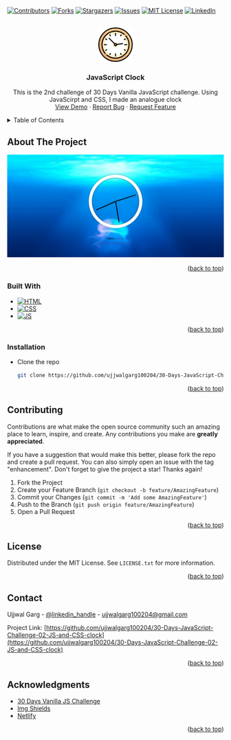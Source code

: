 <a name="readme-top"></a>

<!-- PROJECT SHIELDS -->
[![Contributors][contributors-shield]][contributors-url]
[![Forks][forks-shield]][forks-url]
[![Stargazers][stars-shield]][stars-url]
[![Issues][issues-shield]][issues-url]
[![MIT License][license-shield]][license-url]
[![LinkedIn][linkedin-shield]][linkedin-url]



<!-- PROJECT LOGO -->
<br />
<div align="center">
  <a href="https://github.com/ujjwalgarg100204/30-Days-JavaScript-Challenge-02-JS-and-CSS-clock">
      <img src="asset\clock.png" alt="Logo" width="80" height="80">
  </a>

<h3 align="center">JavaScript Clock</h3>

  <p align="center">
    This is the 2nd challenge of 30 Days Vanilla JavaScript challenge. Using JavaScirpt and CSS, I made an analogue clock
    <br />
    <a href="https://ujjwalgarg100204.github.io/30-Days-JavaScript-Challenge-02-JS-and-CSS-clock/">View Demo</a>
    ·
    <a href="https://github.com/ujjwalgarg100204/30-Days-JavaScript-Challenge-02-JS-and-CSS-clock/issues">Report Bug</a>
    ·
    <a href="https://github.com/ujjwalgarg100204/30-Days-JavaScript-Challenge-02-JS-and-CSS-clock/issues">Request Feature</a>
  </p>
</div>


<!-- TABLE OF CONTENTS -->
<details>
  <summary>Table of Contents</summary>
  <ol>
    <li>
      <a href="#about-the-project">About The Project</a>
      <ul>
        <li><a href="#built-with">Built With</a></li>
      </ul>
    </li>
    <li>
      <a href="#getting-started">Getting Started</a>
      <ul>
        <li><a href="#prerequisites">Prerequisites</a></li>
        <li><a href="#installation">Installation</a></li>
      </ul>
    </li>
    <li><a href="#usage">Usage</a></li>
    <li><a href="#contributing">Contributing</a></li>
    <li><a href="#license">License</a></li>
    <li><a href="#contact">Contact</a></li>
    <li><a href="#acknowledgments">Acknowledgments</a></li>
  </ol>
</details>



<!-- ABOUT THE PROJECT -->

## About The Project

[![Product Name Screen Shot][product-screenshot]](https://ujjwalgarg100204.github.io/30-Days-JavaScript-Challenge-02-JS-and-CSS-clock/)

<p align="right">(<a href="#readme-top">back to top</a>)</p>

### Built With

* [![HTML][HTML]][HTML-url]
* [![CSS][CSS]][CSS-url]
* [![JS][JS]][JS-url]

<p align="right">(<a href="#readme-top">back to top</a>)</p>

### Installation

* Clone the repo
   ```sh
   git clone https://github.com/ujjwalgarg100204/30-Days-JavaScript-Challenge-02-JS-and-CSS-clock.git
   ```

<p align="right">(<a href="#readme-top">back to top</a>)</p>


<!-- CONTRIBUTING -->

## Contributing

Contributions are what make the open source community such an amazing place to learn, inspire, and create. Any
contributions you make are **greatly appreciated**.

If you have a suggestion that would make this better, please fork the repo and create a pull request. You can also
simply open an issue with the tag "enhancement".
Don't forget to give the project a star! Thanks again!

1. Fork the Project
2. Create your Feature Branch (`git checkout -b feature/AmazingFeature`)
3. Commit your Changes (`git commit -m 'Add some AmazingFeature'`)
4. Push to the Branch (`git push origin feature/AmazingFeature`)
5. Open a Pull Request

<p align="right">(<a href="#readme-top">back to top</a>)</p>



<!-- LICENSE -->

## License

Distributed under the MIT License. See `LICENSE.txt` for more information.

<p align="right">(<a href="#readme-top">back to top</a>)</p>



<!-- CONTACT -->

## Contact

Ujjwal Garg - [@linkedin_handle](https://linkedin.com/in/ujjwal-garg-3a5639243) - ujjwalgarg100204@gmail.com

Project
Link: [https://github.com/ujjwalgarg100204/30-Days-JavaScript-Challenge-02-JS-and-CSS-clock](https://github.com/ujjwalgarg100204/30-Days-JavaScript-Challenge-02-JS-and-CSS-clock)

<p align="right">(<a href="#readme-top">back to top</a>)</p>


<!-- ACKNOWLEDGMENTS -->

## Acknowledgments

* [30 Days Vanilla JS Challenge](https://javascript30.com/)
* [Img Shields](https://shields.io)
* [Netlify](https://www.netlify.com)

<p align="right">(<a href="#readme-top">back to top</a>)</p>



<!-- MARKDOWN LINKS & IMAGES -->
<!-- https://www.markdownguide.org/basic-syntax/#reference-style-links -->

[contributors-shield]: https://img.shields.io/github/contributors/ujjwalgarg100204/30-Days-JavaScript-Challenge-02-JS-and-CSS-clock.svg?style=for-the-badge

[contributors-url]: https://github.com/ujjwalgarg100204/30-Days-JavaScript-Challenge-02-JS-and-CSS-clock/graphs/contributors

[forks-shield]: https://img.shields.io/github/forks/ujjwalgarg100204/30-Days-JavaScript-Challenge-02-JS-and-CSS-clock.svg?style=for-the-badge

[forks-url]: https://github.com/ujjwalgarg100204/30-Days-JavaScript-Challenge-02-JS-and-CSS-clock/network/members

[stars-shield]: https://img.shields.io/github/stars/ujjwalgarg100204/30-Days-JavaScript-Challenge-02-JS-and-CSS-clock.svg?style=for-the-badge

[stars-url]: https://github.com/ujjwalgarg100204/30-Days-JavaScript-Challenge-02-JS-and-CSS-clock/stargazers

[issues-shield]: https://img.shields.io/github/issues/ujjwalgarg100204/30-Days-JavaScript-Challenge-02-JS-and-CSS-clock.svg?style=for-the-badge

[issues-url]: https://github.com/ujjwalgarg100204/30-Days-JavaScript-Challenge-02-JS-and-CSS-clock/issues

[license-shield]: https://img.shields.io/github/license/ujjwalgarg100204/30-Days-JavaScript-Challenge-02-JS-and-CSS-clock.svg?style=for-the-badge

[license-url]: https://github.com/ujjwalgarg100204/30-Days-JavaScript-Challenge-02-JS-and-CSS-clock/blob/master/LICENSE.txt

[linkedin-shield]: https://img.shields.io/badge/-LinkedIn-black.svg?style=for-the-badge&logo=linkedin&colorB=555

[linkedin-url]: https://linkedin.com/in/ujjwal-garg-3a5639243

[product-screenshot]: asset/readme/screenshot.png

[HTML]: https://img.shields.io/badge/HTML-E34F26?logo=html5&logoColor=white

[HTML-url]: https://www.w3schools.com/html/html_intro.asp

[CSS]: https://img.shields.io/badge/CSS-1572B6?logo=css3&logoColor=61DAFB

[CSS-url]: https://www.w3schools.com/css/css_intro.asp

[JS]: https://img.shields.io/badge/JavaScript-F7DF1E?logo=javascript&logoColor=white

[JS-url]: https://www.w3schools.com/js/js_intro.asp
